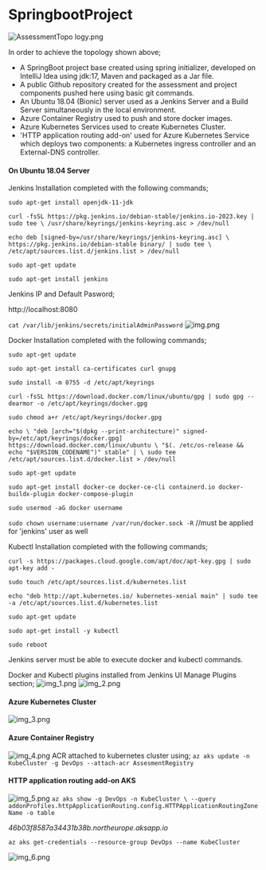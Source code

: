 # SpringbootProject

![AssessmentTopo logy.png](..%2FAssessmentTopology.png)

In order to achieve the topology shown above;

* A SpringBoot project base created using spring initializer, developed on IntelliJ Idea using jdk:17, Maven and packaged as a Jar file. 
* A public Github repository created for the assessment and project components pushed here using basic git commands.
* An Ubuntu 18.04 (Bionic) server used as a Jenkins Server and a Build Server simultaneously in the local environment. 
* Azure Container Registry used to push and store docker images.
* Azure Kubernetes Services used to create Kubernetes Cluster. 
* 'HTTP application routing add-on' used for Azure Kubernetes Service which deploys two components: a Kubernetes ingress controller and an External-DNS controller.

#### On Ubuntu 18.04 Server 

Jenkins Installation completed with the following commands;

`sudo apt-get install openjdk-11-jdk`

`curl -fsSL https://pkg.jenkins.io/debian-stable/jenkins.io-2023.key | sudo tee \
/usr/share/keyrings/jenkins-keyring.asc > /dev/null`

`echo deb [signed-by=/usr/share/keyrings/jenkins-keyring.asc] \
https://pkg.jenkins.io/debian-stable binary/ | sudo tee \
/etc/apt/sources.list.d/jenkins.list > /dev/null`

`sudo apt-get update`

`sudo apt-get install jenkins`


Jenkins IP and Default Pasword;

http://localhost:8080

`cat /var/lib/jenkins/secrets/initialAdminPassword`
![img.png](img.png)


Docker Installation completed with the following commands;

`sudo apt-get update`

`sudo apt-get install ca-certificates curl gnupg`

`sudo install -m 0755 -d /etc/apt/keyrings`

`curl -fsSL https://download.docker.com/linux/ubuntu/gpg | sudo gpg --dearmor -o /etc/apt/keyrings/docker.gpg`

`sudo chmod a+r /etc/apt/keyrings/docker.gpg`

`echo \
"deb [arch="$(dpkg --print-architecture)" signed-by=/etc/apt/keyrings/docker.gpg] https://download.docker.com/linux/ubuntu \
"$(. /etc/os-release && echo "$VERSION_CODENAME")" stable" | \
sudo tee /etc/apt/sources.list.d/docker.list > /dev/null`

`sudo apt-get update`

`sudo apt-get install docker-ce docker-ce-cli containerd.io docker-buildx-plugin docker-compose-plugin`

`sudo usermod -aG docker username`

`sudo chown username:username /var/run/docker.sock -R` //must be applied for 'jenkins' user as well 

Kubectl Installation completed with the following commands;

`curl -s https://packages.cloud.google.com/apt/doc/apt-key.gpg | sudo apt-key add -`

`sudo touch /etc/apt/sources.list.d/kubernetes.list`

`echo "deb http://apt.kubernetes.io/ kubernetes-xenial main" | sudo tee -a /etc/apt/sources.list.d/kubernetes.list`

`sudo apt-get update`

`sudo apt-get install -y kubectl`

`sudo reboot`

Jenkins server must be able to execute docker and kubectl commands.

Docker and Kubectl plugins installed from Jenkins UI Manage Plugins section;
![img_1.png](img_1.png)
![img_2.png](img_2.png)

#### Azure Kubernetes Cluster  
![img_3.png](img_3.png)

#### Azure Container Registry
![img_4.png](img_4.png)
ACR attached to kubernetes cluster using;
`az aks update -n KubeCluster -g DevOps --attach-acr AssesmentRegistry`

#### HTTP application routing add-on AKS
![img_5.png](img_5.png)
`az aks show -g DevOps -n KubeCluster \
--query addonProfiles.httpApplicationRouting.config.HTTPApplicationRoutingZoneName -o table`

_46b03f8587a34431b38b.northeurope.aksapp.io_

`az aks get-credentials --resource-group DevOps --name KubeCluster`


![img_6.png](img_6.png)
